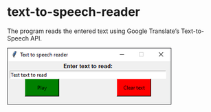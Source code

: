 # text-to-speech-reader
The program reads the entered text using Google Translate’s Text-to-Speech API.

![alt text](https://raw.githubusercontent.com/VeryAwesomeSheep/text-to-speech-reader/main/image.png)
